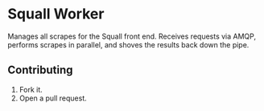 # Squall Worker

Manages all scrapes for the Squall front end. Receives requests via AMQP,
performs scrapes in parallel, and shoves the results back down the pipe.

## Contributing

1. Fork it.
1. Open a pull request.
